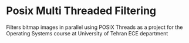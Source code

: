# Posix Multi Threaded Filtering
Filters bitmap images in parallel using POSIX Threads as a project for the Operating Systems course at University of Tehran ECE department
